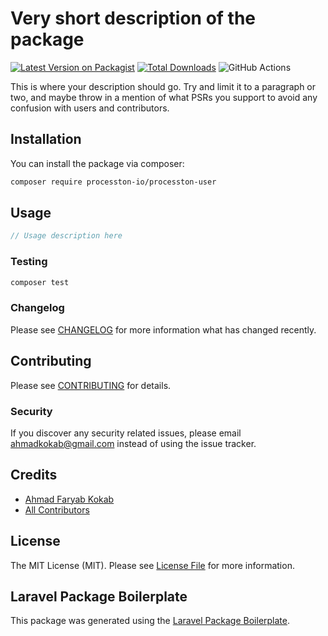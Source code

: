# Very short description of the package

[![Latest Version on Packagist](https://img.shields.io/packagist/v/processton-io/processton-user.svg?style=flat-square)](https://packagist.org/packages/processton-io/processton-user)
[![Total Downloads](https://img.shields.io/packagist/dt/processton-io/processton-user.svg?style=flat-square)](https://packagist.org/packages/processton-io/processton-user)
![GitHub Actions](https://github.com/processton-io/processton-user/actions/workflows/main.yml/badge.svg)

This is where your description should go. Try and limit it to a paragraph or two, and maybe throw in a mention of what PSRs you support to avoid any confusion with users and contributors.

## Installation

You can install the package via composer:

```bash
composer require processton-io/processton-user
```

## Usage

```php
// Usage description here
```

### Testing

```bash
composer test
```

### Changelog

Please see [CHANGELOG](CHANGELOG.md) for more information what has changed recently.

## Contributing

Please see [CONTRIBUTING](CONTRIBUTING.md) for details.

### Security

If you discover any security related issues, please email ahmadkokab@gmail.com instead of using the issue tracker.

## Credits

-   [Ahmad Faryab Kokab](https://github.com/processton)
-   [All Contributors](../../contributors)

## License

The MIT License (MIT). Please see [License File](LICENSE.md) for more information.

## Laravel Package Boilerplate

This package was generated using the [Laravel Package Boilerplate](https://laravelpackageboilerplate.com).

